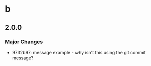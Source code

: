 # b

## 2.0.0

### Major Changes

- 9732b97: message example - why isn't this using the git commit message?

